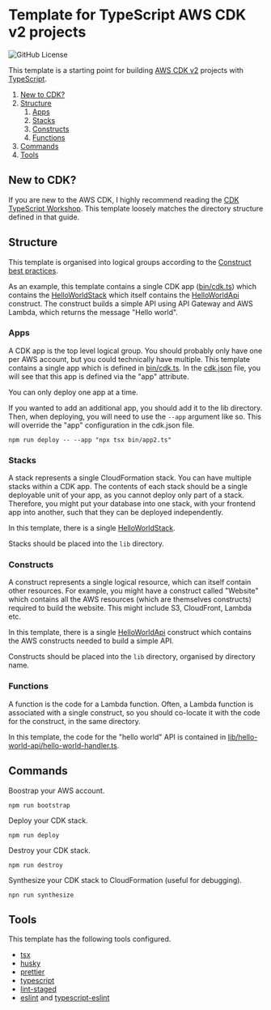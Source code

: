 # Template for TypeScript AWS CDK v2 projects

![GitHub License](https://img.shields.io/github/license/dangreaves/template-cdk)

This template is a starting point for building [AWS CDK v2](https://docs.aws.amazon.com/cdk/api/v2/docs/aws-construct-library.html) projects with [TypeScript](https://www.typescriptlang.org).

1. [New to CDK?](#new-to-cdk)
2. [Structure](#structure)
   1. [Apps](#apps)
   2. [Stacks](#stacks)
   3. [Constructs](#constructs)
   4. [Functions](#functions)
3. [Commands](#commands)
4. [Tools](#tools)

## New to CDK?

If you are new to the AWS CDK, I highly recommend reading the [CDK TypeScript Workshop](https://cdkworkshop.com/20-typescript.html). This template loosely matches the directory structure defined in that guide.

## Structure

This template is organised into logical groups according to the [Construct best practices](https://docs.aws.amazon.com/cdk/v2/guide/best-practices.html#best-practices-constructs).

As an example, this template contains a single CDK app ([bin/cdk.ts](./bin/cdk.ts)) which contains the [HelloWorldStack](./lib/hello-world-stack.ts) which itself contains the [HelloWorldApi](./lib/hello-world-api/hello-world-api.ts) construct. The construct builds a simple API using API Gateway and AWS Lambda, which returns the message "Hello world".

### Apps

A CDK app is the top level logical group. You should probably only have one per AWS account, but you could technically have multiple. This template contains a single app which is defined in [bin/cdk.ts](./bin/cdk.ts). In the [cdk.json](./cdk.json) file, you will see that this app is defined via the "app" attribute.

You can only deploy one app at a time.

If you wanted to add an additional app, you should add it to the lib directory. Then, when deploying, you will need to use the `--app` argument like so. This will override the "app" configuration in the cdk.json file.

```
npm run deploy -- --app "npx tsx bin/app2.ts"
```

### Stacks

A stack represents a single CloudFormation stack. You can have multiple stacks within a CDK app. The contents of each stack should be a single deployable unit of your app, as you cannot deploy only part of a stack. Therefore, you might put your database into one stack, with your frontend app into another, such that they can be deployed independently.

In this template, there is a single [HelloWorldStack](./lib/hello-world-stack.ts).

Stacks should be placed into the `lib` directory.

### Constructs

A construct represents a single logical resource, which can itself contain other resources. For example, you might have a construct called "Website" which contains all the AWS resources (which are themselves constructs) required to build the website. This might include S3, CloudFront, Lambda etc.

In this template, there is a single [HelloWorldApi](./lib/hello-world-api/hello-world-api.ts) construct which contains the AWS constructs needed to build a simple API.

Constructs should be placed into the `lib` directory, organised by directory name.

### Functions

A function is the code for a Lambda function. Often, a Lambda function is associated with a single construct, so you should co-locate it with the code for the construct, in the same directory.

In this template, the code for the "hello world" API is contained in [lib/hello-world-api/hello-world-handler.ts](./lib/hello-world-api/hello-world-handler.ts).

## Commands

Boostrap your AWS account.

```
npm run bootstrap
```

Deploy your CDK stack.

```
npm run deploy
```

Destroy your CDK stack.

```
npm run destroy
```

Synthesize your CDK stack to CloudFormation (useful for debugging).

```
npn run synthesize
```

## Tools

This template has the following tools configured.

- [tsx](https://github.com/privatenumber/tsx)
- [husky](https://github.com/typicode/husky)
- [prettier](https://prettier.io)
- [typescript](https://www.typescriptlang.org)
- [lint-staged](https://github.com/lint-staged/lint-staged)
- [eslint](https://eslint.org) and [typescript-eslint](https://typescript-eslint.io)

